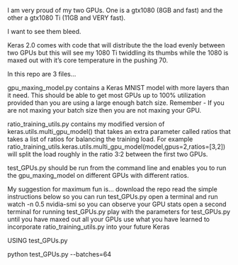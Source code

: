I am very proud of my two GPUs. One is a gtx1080 (8GB and fast) and the other a gtx1080 Ti (11GB and VERY fast).

I want to see them bleed.

Keras 2.0 comes with code that will distribute the the load evenly between two GPUs but this will see my 1080 Ti twiddling its thumbs while the 1080 is maxed out with it’s core temperature in the pushing 70.

In this repo are 3 files…

gpu_maxing_model.py contains a Keras MNIST model with more layers than it need. This should be able to get most GPUs up to 100% utilization provided than you are using a large enough batch size. Remember - If you are not maxing your batch size then you are not maxing your GPU.

ratio_training_utils.py contains my modified version of keras.utils.multi_gpu_model() that takes an extra parameter called ratios that takes a list of ratios for balancing the training load. For example ratio_training_utils.keras.utils.multi_gpu_model(model,gpus=2,ratios=[3,2]) will split the load roughly in the ratio 3:2 between the first two GPUs.

test_GPUs.py should be run from the command line and enables you to run the gpu_maxing_model on different GPUs with different ratios.

My suggestion for maximum fun is…
download the repo
read the simple instructions below so you can run test_GPUs.py
open a terminal and run watch -n 0.5 nvidia-smi so you can observe your GPU stats
open a second terminal for running test_GPUs.py
play with the parameters for test_GPUs.py until you have maxed out all your GPUs
use what you have learned to incorporate ratio_training_utils.py into your future Keras  

USING test_GPUs.py

python test_GPUs.py --batches=64

